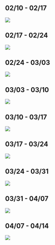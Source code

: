 ## 02/10 - 02/17

![](assets/hk/20230210_hk.png)

## 02/17 - 02/24

![](assets/hk/20230217_hk.png)

## 02/24 - 03/03

![](assets/hk/20230224_hk.png)

## 03/03 - 03/10

![](assets/hk/20230303_hk.png)

## 03/10 - 03/17

![](assets/hk/20230310_hk.png)

## 03/17 - 03/24

![](assets/hk/20230317_hk.png)

## 03/24 - 03/31

![](assets/hk/20230324_hk.png)

## 03/31 - 04/07

![](assets/hk/20230331_hk.png)

## 04/07 - 04/14

![](assets/hk/20230407_hk.png)

